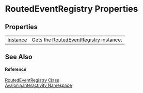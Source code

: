 # RoutedEventRegistry Properties




## Properties
<table>
<tr>
<td><a href="P_Avalonia_Interactivity_RoutedEventRegistry_Instance">Instance</a></td>
<td>Gets the <a href="T_Avalonia_Interactivity_RoutedEventRegistry">RoutedEventRegistry</a> instance.</td>
</tr>
</table>

## See Also


#### Reference
<a href="T_Avalonia_Interactivity_RoutedEventRegistry">RoutedEventRegistry Class</a>  
<a href="N_Avalonia_Interactivity">Avalonia.Interactivity Namespace</a>  
